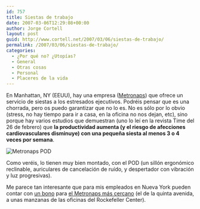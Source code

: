 ```yaml
---
id: 757
title: Siestas de trabajo
date: 2007-03-06T12:29:08+00:00
author: Jorge Cortell
layout: post
guid: http://www.cortell.net/2007/03/06/siestas-de-trabajo/
permalink: /2007/03/06/siestas-de-trabajo/
categories:
  - ¿Por qué no? ¿Utopías?
  - General
  - Otras cosas
  - Personal
  - Placeres de la vida
---
```

En Manhattan, NY (EEUU), hay una empresa (<a title="Metronaps" target="_blank" href="http://www.metronaps.com/">Metronaps</a>) que ofrece un servicio de siestas a los estresados ejecutivos. Podréis pensar que es una chorrada, pero os puedo garantizar que no lo es. No es sólo por lo obvio (stress, no hay tiempo para ir a casa, en la oficina no nos dejan, etc), sino porque hay varios estudios que demuestran (uno lo leí­ en la revista Time del 26 de febrero) que **la productividad aumenta (y el riesgo de afecciones cardiovasculares disminuye) con una pequeña siesta al menos 3 o 4 veces por semana**.

![Metronaps POD](http://www.metronaps.com/imagery/4_stages.jpg "Metronaps POD")

Como veréis, lo tienen muy bien montado, con el POD (un sillón ergonómico reclinable, auriculares de cancelación de ruí­do, y despertador con vibración y luz progresivas).

Me parece tan interesante que para mis empleados en Nueva York pueden contar con <a title="Tienda Metronaps" target="_blank" href="http://www.metronaps.com/store/">un bono</a> para <a title="Metronpas NY" target="_blank" href="http://www.metronaps.com/locations/new_york.php">el Metronaps más cercano</a> (el de la quinta avenida, a unas manzanas de las oficinas del Rockefeller Center).